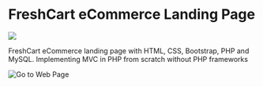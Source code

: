 # FreshCart eCommerce Landing Page

<img src="https://cdn.discordapp.com/attachments/1129195909796860029/1176599820929089666/FreshCart_Banner.PNG?ex=656f74f9&is=655cfff9&hm=df3eb379ddad17993406a266de38129820d6fae293f5b52d4d75e8c00c892cb7&" >
<p>FreshCart eCommerce landing page with HTML, CSS, Bootstrap, PHP and MySQL. Implementing MVC in PHP from scratch without PHP frameworks
</p>

![Go to Web Page](https://img.shields.io/badge/Go%20to%20Page-0AA70A?style=for-the-badge&logo=proton%20drive&logoColor=white)
